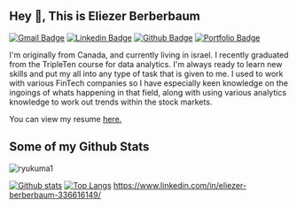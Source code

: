 ## Hey 👋, This is Eliezer Berberbaum
[![Gmail Badge](https://img.shields.io/badge/-eliezer.berberbaum@gmail.com-c14438?style=flat&logo=Gmail&logoColor=white&link=mailto:eliezer.berberbaum@gmail.com)](mailto:eliezer.berberbaum@gmail.com) 
[![Linkedin Badge](https://img.shields.io/badge/eliezer-berberbaum-336616149/-0072b1?style=flat&logo=Linkedin&logoColor=white&link=https://www.linkedin.com/in/https://www.linkedin.com/in/eliezerberberbaum-336616149//)]([https://www.linkedin.com/in/https://www.linkedin.com/in/eliezerberberbaum-336616149//](https://www.linkedin.com/in/eliezer-berberbaum-336616149/)) [![Github Badge](https://img.shields.io/badge/-ryukuma1-grey?style=flat&logo=github&logoColor=white&link=https://github.com/ryukuma1/)](https://www.github.com/ryukuma1/) [![Portfolio Badge](https://img.shields.io/badge/portfolio-web-blue?style=flat&link=s/)](s/) <p align='left'>I'm originally from Canada, and currently living in israel. I recently graduated from the TripleTen course for data analytics. I'm always ready to learn new skills and put my all into any type of task that is given to me. I used to work with various FinTech companies so I have especially keen knowledge on the ingoings of whats happening in that field, along with using various analytics knowledge to work out trends within the stock markets.</p><p align='left'> You can view my resume <a href='s ' target=_blank><u>here</u>.</a></p>
## Some of my Github Stats
<p align=left> <img src=https://komarev.com/ghpvc/?username=ryukuma1 alt=ryukuma1 /> </p>

[![Github stats](https://github-readme-stats.vercel.app/api?username=ryukuma1&show_icons=true&include_all_commits=true)](https://github.com/ryukuma1/github-readme-stats)
[![Top Langs](https://github-readme-stats.vercel.app/api/top-langs/?username=ryukuma1&layout=compact)](https://github.com/ryukuma1/github-readme-stats)
https://www.linkedin.com/in/eliezer-berberbaum-336616149/
